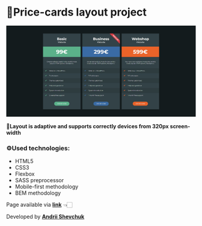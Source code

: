 # 🎨Price-cards layout project

  <img  src="./layout-images/layout-dekstop.jpg"  width="1000">

**📏Layout is adaptive and supports correctly devices from 320px screen-width**

### ⚙️Used technologies:

- HTML5
- CSS3
- Flexbox
- SASS preprocessor
- Mobile-first methodology
- BEM methodology

Page available via **[link](https://andrii618.github.io/price-cards_layout/)** 👈🏻

Developed by **[Andrii Shevchuk](https://github.com/Andrii618/)**
